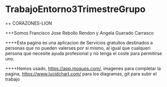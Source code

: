 # TrabajoEntorno3TrimestreGrupo
++ CORAZONES-LION

+++Somos Francisco Jose Rebollo Rendon y Angela Guerado Carrasco

++++Esta pagina es una aplicacion de Servicios gratuitos destinados a personas que no pueden valerses por si mismo, al igual que cualqueri persona que necesite ayuda profesional y no tenga el coste para permitirse uno.

++++Hemos usado, https://app.moqups.com/, imagenes para completar la pagina, https://www.lucidchart.com/ para los diagramas, git para subir el trabajo
